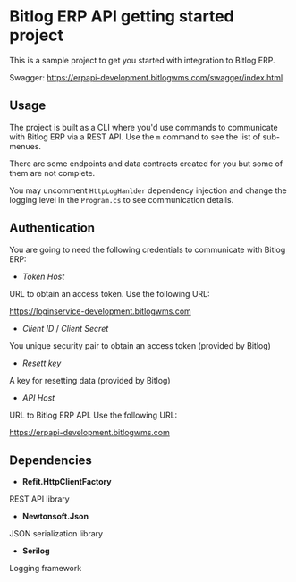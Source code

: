 ﻿# Bitlog ERP API getting started project
This is a sample project to get you started with integration to Bitlog ERP.

Swagger: https://erpapi-development.bitlogwms.com/swagger/index.html

## Usage

The project is built as a CLI where you'd use commands to communicate with Bitlog ERP via a REST API. Use the `m` command to see the list of sub-menues.

There are some endpoints and data contracts created for you but some of them are not complete.

You may uncomment `HttpLogHanlder` dependency injection and change the logging level in the `Program.cs` to see communication details.

## Authentication

You are going to need the following credentials to communicate with Bitlog ERP:

- *Token Host*

URL to obtain an access token. Use the following URL:

https://loginservice-development.bitlogwms.com

- *Client ID* / *Client Secret*

You unique security pair to obtain an access token (provided by Bitlog)

- *Resett key*

A key for resetting data (provided by Bitlog)

- *API Host*

URL to Bitlog ERP API. Use the following URL:

https://erpapi-development.bitlogwms.com

## Dependencies

- **Refit.HttpClientFactory**

REST API library

- **Newtonsoft.Json**

JSON serialization library

- **Serilog**

Logging framework

